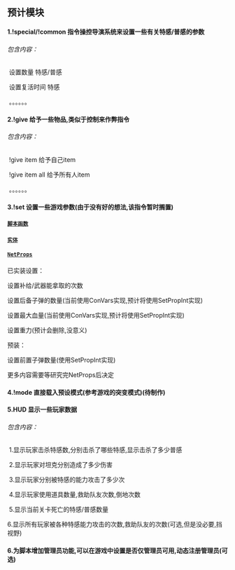 ## 预计模块

#### 1.!special/!common 指令操控导演系统来设置一些有关特感/普感的参数

###### 		包含内容：

​				设置数量	特感/普感

​				设置复活时间	特感

​				。。。。。。

#### 2.!give 给予一些物品,类似于控制来作弊指令

###### 	包含内容：

​			!give item	给予自己item

​			!give item all	给予所有人item

​			。。。。。。

#### 3.!set 设置一些游戏参数(由于没有好的想法,该指令暂时搁置)

#### [`脚本函数`](https://developer.valvesoftware.com/wiki/List_of_L4D2_Script_Functions)

#### [`实体`](https://developer.valvesoftware.com/wiki/List_of_L4D2_Entities)

#### [`NetProps`](https://wiki.alliedmods.net/Left_4_Dead_2_Netprops)

已实装设置：

设置补给/武器能拿取的次数

设置后备子弹的数量(当前使用ConVars实现,预计将使用SetPropInt实现)

设置最大血量(当前使用ConVars实现,预计将使用SetPropInt实现)

设置重力(预计会删除,没意义)

预装：

设置前置子弹数量(使用SetPropInt实现)

更多内容需要等研究完NetProps后决定

#### 4.!mode 直接载入预设模式(参考游戏的突变模式)(待制作)



#### 5.HUD 显示一些玩家数据

###### 	包含内容：

​			1.显示玩家击杀特感数,分别击杀了哪些特感,显示击杀了多少普感

​			2.显示玩家对坦克分别造成了多少伤害

​			3.显示玩家分别被特感的能力攻击了多少次

​			4.显示玩家使用道具数量,救助队友次数,倒地次数

​			5.显示当前关卡死亡的特感/普感数量

​			6.显示所有玩家被各种特感能力攻击的次数,救助队友的次数(可选,但是没必要,挡视野)

#### 6.为脚本增加管理员功能,可以在游戏中设置是否仅管理员可用,动态注册管理员(可选)

​			

​		